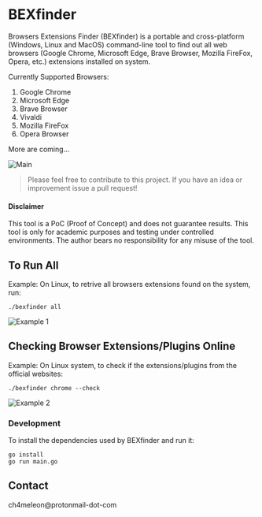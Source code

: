 # BEXfinder

Browsers Extensions Finder (BEXfinder) is a portable and cross-platform (Windows, Linux and MacOS) command-line tool to find out all web browsers (Google Chrome, Microsoft Edge, Brave Browser, Mozilla FireFox, Opera, etc.) extensions installed on system.

Currently Supported Browsers:
1. Google Chrome
2. Microsoft Edge
3. Brave Browser
4. Vivaldi
5. Mozilla FireFox
6. Opera Browser

More are coming...

![Main](https://i.ibb.co/fDHNx8F/main.png "Main")

> Please feel free to contribute to this project. If you have an idea or improvement issue a pull request!

#### Disclaimer
This tool is a PoC (Proof of Concept) and does not guarantee results.
This tool is only for academic purposes and testing  under controlled environments.
The author bears no responsibility for any misuse of the tool.


## To Run All
Example: On Linux, to retrive all browsers extensions found on the system, run:
```
./bexfinder all
```
![Example 1](https://i.ibb.co/wLjc2Mt/screenshot.png "Example 1")

## Checking Browser Extensions/Plugins Online
Example: On Linux system, to check if the extensions/plugins from the official websites:
```
./bexfinder chrome --check
```
![Example 2](https://i.ibb.co/8dFS0pT/check-online.png "Example 2")


### Development
To install the dependencies used by BEXfinder and run it:
```
go install
go run main.go
```

## Contact
ch4meleon@protonmail-dot-com



